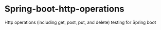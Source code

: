 # Spring-boot-http-operations
Http operations (including get, post, put, and delete) testing for Spring boot
